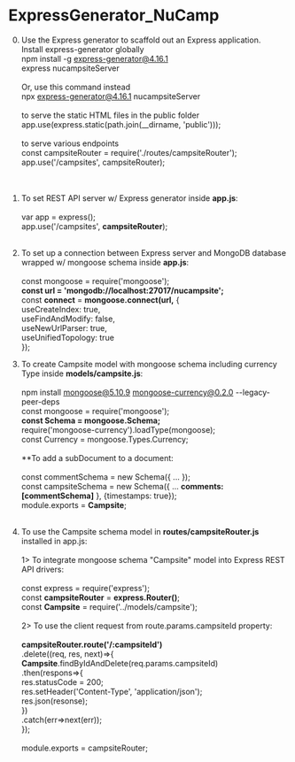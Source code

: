 # ExpressGenerator_NuCamp
0. Use the Express generator to scaffold out an Express application. <br />
Install express-generator globally <br />
npm install -g express-generator@4.16.1 <br />
express nucampsiteServer <br /> <br />
Or, use this command instead <br />
npx express-generator@4.16.1 nucampsiteServer <br /> <br />
 to serve the static HTML files in the public folder <br />
app.use(express.static(path.join(__dirname, 'public'))); <br /> <br />
 to serve various endpoints <br />
 const campsiteRouter = require('./routes/campsiteRouter'); <br />
 app.use('/campsites', campsiteRouter); <br /><br /><br />

1. To set REST API server w/ Express generator inside **app.js**: <br /><br />
var app = express(); <br /> 
app.use('/campsites', **campsiteRouter**); <br /><br />

2. To set up a connection between Express server and MongoDB database wrapped w/ mongoose schema inside **app.js**: <br /><br />
const mongoose = require('mongoose'); <br />
**const url = 'mongodb://localhost:27017/nucampsite';** <br />
const **connect** = **mongoose.connect(url,** {  <br />
  useCreateIndex: true,  <br />
  useFindAndModify: false,  <br />
  useNewUrlParser: true,  <br />
  useUnifiedTopology: true  <br />
});  <br />

3. To create Campsite model with mongoose schema including currency Type inside **models/campsite.js**: <br /> <br />
npm install mongoose@5.10.9 mongoose-currency@0.2.0 --legacy-peer-deps <br />
const mongoose = require('mongoose'); <br />
**const Schema = mongoose.Schema;**<br />
require('mongoose-currency').loadType(mongoose); <br />
const Currency = mongoose.Types.Currency; <br /><br />
  **To add a subDocument to a document: <br /><br />
  const commentSchema = new Schema({ ... }); <br />
  const campsiteSchema = new Schema({ ... **comments: [commentSchema]** }, {timestamps: true});  <br />
  module.exports =  **Campsite**; <br /> <br />

4. To use the Campsite schema model in **routes/campsiteRouter.js** installed in app.js: <br /> <br />
1> To integrate mongoose schema "Campsite" model into Express REST API drivers: <br /><br />
const express = require('express');<br />
const **campsiteRouter** = **express.Router()**;<br />
const **Campsite** = require('../models/campsite'); <br /> <br />
2> To use the client request from route.params.campsiteId property: <br /><br />
 **campsiteRouter.route('/:campsiteId')**<br />
  .delete((req, res, next)=>{ <br />
      **Campsite**.findByIdAndDelete(req.params.campsiteId) <br />
      .then(respons=>{ <br />
          res.statusCode = 200; <br />
          res.setHeader('Content-Type', 'application/json'); <br />
          res.json(resonse); <br />
      }) <br />
      .catch(err=>next(err)); <br />
  }); <br /> <br />
  module.exports = campsiteRouter; <br />
